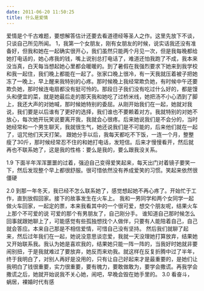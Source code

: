 ```yaml
---
date: 2011-06-20 11:50:25
title: 什么是爱情
---
```



爱情是个千古难题，要想解答估计还要去看道德经等圣人之作。这里先放下不谈，只谈自己所见所闻。
1，我第一个女朋友，刚有女朋友的时候，说实话我还没有准备好，但我和她在一起确实很开心，我们虽然只能两个月见一次，但是我每晚都给她打电话的，她心疼我的钱，嘴上说别总打电话了，难道还怕我跑了不成，我本来没当真，白天每当想起她心里都会暖暖的。到了暑假在我强烈要求下她来到我学校和我一起住，我们晚上都能在一起了。张家口晚上很冷，有一天我就压着被子把她冻了一晚上，早上醒来我特别的心疼。那时候晚上我经常欺负她，有时候中午还要欺负她，那时候连电扇都没有挺可怜的。那段日子我们没有吃过什么好的，都是馒头和便宜的菜，就是她最后走的那天我和她吃了过桥米线，她把汤不小心洒到了脚上，我还大声的对她喊，那时候她特别的委屈。从刚开始我们在一起，她就对我说，我们要是以后谁有了更好的选择，我们谁也不要赖着对方。我就特别的对她不放心，每次她开玩笑说要离开我，我就会心很疼。后来她说我们是不会分的，当时她经常和一个男生聊天，我就很生气，她还说我们是不可能的，后来他们就在一起了，诅咒他们天天打架。
跟她分手以后，我每天都吃不下饭，一连一个月，整整瘦了30斤，那时候经常忍不住的和她打电话，发短信。后来才慢慢看开，然后就再也不联系她了，这是我的性格：要么是我的，要么跟我没关系。

1.9 下面半年浑浑噩噩的过着，强迫自己变得爱笑起来，每天出门对着镜子要笑一下，然后发现整个早上都很舒服。很可惜依然没有养成爱笑的习惯。笑起来依然很僵硬

2.0 到那一年冬天，我已经不怎么联系她了，感觉想起她不再心疼了。开始忙于工作，直到放假回家。接下的故事发生在火车上。
     我和一男同学和两个女同学一起做火车回家，一起定的票，本来我看其中的一个很可爱，想交个朋友呢，结果火车上那个不可爱的说 可爱的那个有男朋友了，自己刚分手。 谁知道自己那时候怎么回事就跟她聊上了，可能感觉有些孤独想找个人做伴，只要有人能陪着自己，自己就会答应。本来自己那是不相信爱情，可惜自己没有坚持。
     然后我们就聊了起来，然后过年我们在一起，她说没意思谈恋爱，我就一天没理她打算放弃，结果她又开始联系我。我认为她是喜欢我的，结果她只能一阵一阵的，当我好时她就非要闹别扭，于是我就难过了要放弃，她反而来劝我。就这样在反复折腾中过了半年，终于我明白了，对别人再好是没用的，只有让自己好起来才是最重要的，是她们让我明白了钱很重要，实力很重要，要有魄力，要敢做敢为，要学会撒谎。再我学会撒谎之后，她就开始说我不关心她，闹吧，早晚会毁在她手里的。
3.0 看奋斗，蜗居，裸婚时代有感
